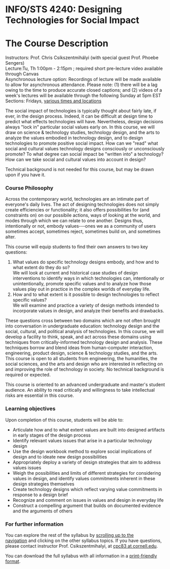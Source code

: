 INFO/STS 4240: Designing Technologies for Social Impact
=======================================================
# The Course Description

Instructors: Prof. Chris Csíkszentmihályi (with special guest Prof. Phoebe Sengers)\
Lecture:Tu, Th 1:00pm - 2:15pm ; required short pre-lecture video available through Canvas\
Asynchronous lecture option: Recordings of lecture will be made available to allow for asynchronous attendance. Please note: (1) there will be a lag owing to the time to produce accurate closed captions; and (2) videos of a week's lectures will be available through the following Sunday at 5pm EST\
Sections: Fridays, [various times and locations](https://classes.cornell.edu/browse/roster/FA21/class/INFO/4240)

The social impact of technologies is typically thought about fairly late, if ever, in the design process. Indeed, it can be difficult at design time to predict what effects technologies will have. Nevertheless, design decisions always "lock in" particular social values early on. In this course, we will draw on science & technology studies, technology design, and the arts to analyze the values embodied in technology design, and to design technologies to promote positive social impact. How can we "read" what social and cultural values technology designs consciously or unconsciously promote? To what degree can social impact be "written into" a technology? How can we take social and cultural values into account in design?

Technical background is not needed for this course, but may be drawn upon if you have it.

### Course Philosophy

Across the contemporary world, technologies are an intimate part of everyone's daily lives. The act of designing technologies does not simply create efficiencies or functionality; it also offers possibilities for (and constraints on) on our possibile actions, ways of looking at the world, and modes through which we can relate to one another. Designs thus, intentionally or not, embody values---ones we as a community of users sometimes accept, sometimes reject, sometimes build on, and sometimes alter.

This course will equip students to find their own answers to two key questions:

1.  What values do specific technology designs embody, and how and to what extent do they do so?\
    We will look at current and historical case studies of design interventions to identify ways in which technologies can, intentionally or unintentionally, promote specific values and to analyze how those values play out in practice in the complex worlds of everyday life.
2.  How and to what extent is it possible to design technologies to reflect specific values?\
    We will examine and practice a variety of design methods intended to incorporate values in design, and analyze their benefits and drawbacks.

These questions cross between two domains which are not often brought into conversation in undergraduate education: technology design and the social, cultural, and political analysis of technologies. In this course, we will develop a facility to think, speak, and act across these domains using techniques from critically-informed technology design and analysis. These techniques borrow and blend ideas from human-computer interaction, engineering, product design, science & technology studies, and the arts. This course is open to all students from engineering, the humanities, the social sciences, and the arts and design who are interested in reflecting on and improving the role of technology in society. No technical background is required or expected.

This course is oriented to an advanced undergraduate and master's student audience. An ability to read critically and willingness to take intellectual risks are essential in this course.

### Learning objectives

Upon completion of this course, students will be able to:

-   Articulate how and to what extent values are built into designed artifacts in early stages of the design process
-   Identify relevant values issues that arise in a particular technology design
-   Use the design workbook method to explore social implications of design and to ideate new design possibilities
-   Appropriately deploy a variety of design strategies that aim to address values issues
-   Weigh the possibilities and limits of different strategies for considering values in design, and identify values commitments inherent in these design strategies themselves
-   Create technology designs which reflect varying value commitments in response to a design brief
-   Recognize and comment on issues in values and design in everyday life
-   Construct a compelling argument that builds on documented evidence and the arguments of others

### For further information

You can explore the rest of the syllabus by [scrolling up to the navigation](https://courses.infosci.cornell.edu/info4240/2021fa/index.php#menu) and clicking on the other syllabus topics. If you have questions, please contact instructor Prof. Csikszentmihalyi, at [cpc83 at cornell.edu](mailto:cpc83@cornell.edu).

You can download the full syllabus with all information in a [print-friendly format](https://courses.infosci.cornell.edu/info4240/2021fa/printsyllabus.php).
